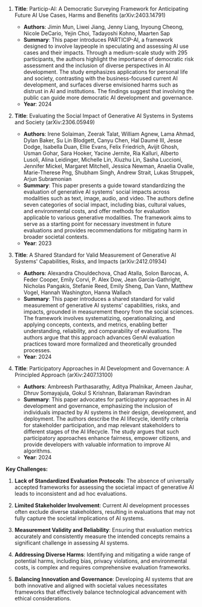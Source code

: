 1. **Title**: Particip-AI: A Democratic Surveying Framework for Anticipating Future AI Use Cases, Harms and Benefits (arXiv:2403.14791)
   - **Authors**: Jimin Mun, Liwei Jiang, Jenny Liang, Inyoung Cheong, Nicole DeCario, Yejin Choi, Tadayoshi Kohno, Maarten Sap
   - **Summary**: This paper introduces PARTICIP-AI, a framework designed to involve laypeople in speculating and assessing AI use cases and their impacts. Through a medium-scale study with 295 participants, the authors highlight the importance of democratic risk assessment and the inclusion of diverse perspectives in AI development. The study emphasizes applications for personal life and society, contrasting with the business-focused current AI development, and surfaces diverse envisioned harms such as distrust in AI and institutions. The findings suggest that involving the public can guide more democratic AI development and governance.
   - **Year**: 2024

2. **Title**: Evaluating the Social Impact of Generative AI Systems in Systems and Society (arXiv:2306.05949)
   - **Authors**: Irene Solaiman, Zeerak Talat, William Agnew, Lama Ahmad, Dylan Baker, Su Lin Blodgett, Canyu Chen, Hal Daumé III, Jesse Dodge, Isabella Duan, Ellie Evans, Felix Friedrich, Avijit Ghosh, Usman Gohar, Sara Hooker, Yacine Jernite, Ria Kalluri, Alberto Lusoli, Alina Leidinger, Michelle Lin, Xiuzhu Lin, Sasha Luccioni, Jennifer Mickel, Margaret Mitchell, Jessica Newman, Anaelia Ovalle, Marie-Therese Png, Shubham Singh, Andrew Strait, Lukas Struppek, Arjun Subramonian
   - **Summary**: This paper presents a guide toward standardizing the evaluation of generative AI systems' social impacts across modalities such as text, image, audio, and video. The authors define seven categories of social impact, including bias, cultural values, and environmental costs, and offer methods for evaluation applicable to various generative modalities. The framework aims to serve as a starting point for necessary investment in future evaluations and provides recommendations for mitigating harm in broader societal contexts.
   - **Year**: 2023

3. **Title**: A Shared Standard for Valid Measurement of Generative AI Systems' Capabilities, Risks, and Impacts (arXiv:2412.01934)
   - **Authors**: Alexandra Chouldechova, Chad Atalla, Solon Barocas, A. Feder Cooper, Emily Corvi, P. Alex Dow, Jean Garcia-Gathright, Nicholas Pangakis, Stefanie Reed, Emily Sheng, Dan Vann, Matthew Vogel, Hannah Washington, Hanna Wallach
   - **Summary**: This paper introduces a shared standard for valid measurement of generative AI systems' capabilities, risks, and impacts, grounded in measurement theory from the social sciences. The framework involves systematizing, operationalizing, and applying concepts, contexts, and metrics, enabling better understanding, reliability, and comparability of evaluations. The authors argue that this approach advances GenAI evaluation practices toward more formalized and theoretically grounded processes.
   - **Year**: 2024

4. **Title**: Participatory Approaches in AI Development and Governance: A Principled Approach (arXiv:2407.13100)
   - **Authors**: Ambreesh Parthasarathy, Aditya Phalnikar, Ameen Jauhar, Dhruv Somayajula, Gokul S Krishnan, Balaraman Ravindran
   - **Summary**: This paper advocates for participatory approaches in AI development and governance, emphasizing the inclusion of individuals impacted by AI systems in their design, development, and deployment. The authors describe the AI lifecycle, identify criteria for stakeholder participation, and map relevant stakeholders to different stages of the AI lifecycle. The study argues that such participatory approaches enhance fairness, empower citizens, and provide developers with valuable information to improve AI algorithms.
   - **Year**: 2024

**Key Challenges:**

1. **Lack of Standardized Evaluation Protocols**: The absence of universally accepted frameworks for assessing the societal impact of generative AI leads to inconsistent and ad hoc evaluations.

2. **Limited Stakeholder Involvement**: Current AI development processes often exclude diverse stakeholders, resulting in evaluations that may not fully capture the societal implications of AI systems.

3. **Measurement Validity and Reliability**: Ensuring that evaluation metrics accurately and consistently measure the intended concepts remains a significant challenge in assessing AI systems.

4. **Addressing Diverse Harms**: Identifying and mitigating a wide range of potential harms, including bias, privacy violations, and environmental costs, is complex and requires comprehensive evaluation frameworks.

5. **Balancing Innovation and Governance**: Developing AI systems that are both innovative and aligned with societal values necessitates frameworks that effectively balance technological advancement with ethical considerations. 